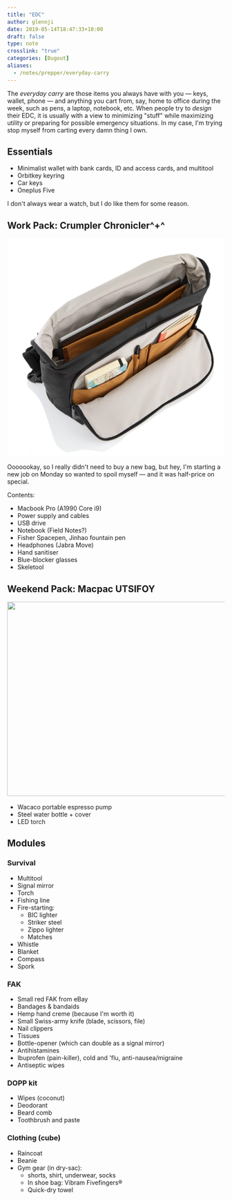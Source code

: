 ```yaml
---
title: "EDC"
author: glennji
date: 2019-05-14T18:47:33+10:00
draft: false
type: note
crosslink: "true"
categories: [Bugout]
aliases:
  - /notes/prepper/everyday-carry
---
```

The <em>everyday carry</em> are those items you always have with you — keys, wallet, phone — and anything you cart from, say, home to office during the week, such as pens, a laptop, notebook, etc. When people try to <em>design</em> their EDC, it is usually with a view to minimizing "stuff" while maximizing utility or preparing for possible emergency situations.
In my case, I'm trying stop myself from carting every damn thing I own.

## Essentials

- Minimalist wallet with bank cards, ID and access cards, and multitool
- Orbitkey keyring
- Car keys
- Oneplus Five

I don't always wear a watch, but I do like them for some reason.

## Work Pack: Crumpler Chronicler^+^

![](chp003-b00g60_05_chronicler_plus_black_twill_1_.jpg)

Ooooookay, so I really didn't need to buy a new bag, but hey, I'm starting a new job on Monday so wanted to spoil myself — and it was half-price on special. 

Contents:

- Macbook Pro (A1990 Core i9)
- Power supply and cables
- USB drive
- Notebook (Field Notes?)
- Fisher Spacepen, Jinhao fountain pen
- Headphones (Jabra Move)
- Hand sanitiser
- Blue-blocker glasses
- Skeletool

## Weekend Pack: Macpac UTSIFOY

<img class="aligncenter wp-image-16777 size-full" src="http://glennji.com/wp-content/uploads/2018/03/IMG_20180403_083029-e1522708471185.jpg" alt="" width="800" height="450" />

* Wacaco portable espresso pump
* Steel water bottle + cover
* LED torch

## Modules

### Survival

* Multitool
* Signal mirror
* Torch
* Fishing line
* Fire-starting:
  * BIC lighter
  * Striker steel
  * Zippo lighter
  * Matches
* Whistle
* Blanket
* Compass
* Spork

### FAK

* Small red FAK from eBay
* Bandages &amp; bandaids
* Hemp hand creme (because I'm worth it)
* Small Swiss-army knife (blade, scissors, file)
* Nail clippers
* Tissues
* Bottle-opener (which can double as a signal mirror)
* Antihistamines
* Ibuprofen (pain-killer), cold and 'flu, anti-nausea/migraine
* Antiseptic wipes

### DOPP kit

* Wipes (coconut)
* Deodorant
* Beard comb
* Toothbrush and paste

### Clothing (cube)

* Raincoat
* Beanie
* Gym gear (in dry-sac): 
  * shorts, shirt, underwear, socks
  * In shoe bag: Vibram Fivefingers®
  * Quick-dry towel